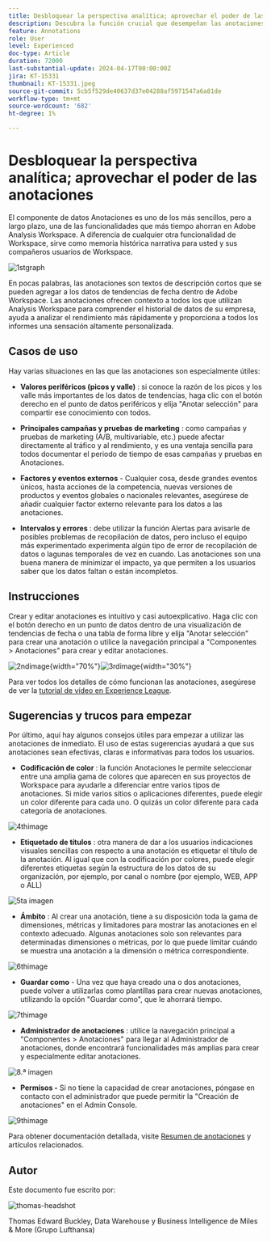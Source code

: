 ```yaml
---
title: Desbloquear la perspectiva analítica; aprovechar el poder de las anotaciones
description: Descubra la función crucial que desempeñan las anotaciones en Adobe Analysis Workspace y obtenga sugerencias prácticas para maximizar su uso. Aumente la comprensión y la colaboración de sus datos a nuevas alturas y obtenga perspectivas analíticas más enriquecidas a lo largo del camino.
feature: Annotations
role: User
level: Experienced
doc-type: Article
duration: 72000
last-substantial-update: 2024-04-17T00:00:00Z
jira: KT-15331
thumbnail: KT-15331.jpeg
source-git-commit: 5cb5f529de40637d37e04288af5971547a6a81de
workflow-type: tm+mt
source-wordcount: '682'
ht-degree: 1%

---
```



# Desbloquear la perspectiva analítica; aprovechar el poder de las anotaciones

El componente de datos Anotaciones es uno de los más sencillos, pero a largo plazo, una de las funcionalidades que más tiempo ahorran en Adobe Analysis Workspace. A diferencia de cualquier otra funcionalidad de Workspace, sirve como memoria histórica narrativa para usted y sus compañeros usuarios de Workspace.

![1stgraph](assets/1stgraph.png)

En pocas palabras, las anotaciones son textos de descripción cortos que se pueden agregar a los datos de tendencias de fecha dentro de Adobe Workspace. Las anotaciones ofrecen contexto a todos los que utilizan Analysis Workspace para comprender el historial de datos de su empresa, ayuda a analizar el rendimiento más rápidamente y proporciona a todos los informes una sensación altamente personalizada.

## Casos de uso

Hay varias situaciones en las que las anotaciones son especialmente útiles:

- **Valores periféricos (picos y valle)** : si conoce la razón de los picos y los valle más importantes de los datos de tendencias, haga clic con el botón derecho en el punto de datos periféricos y elija &quot;Anotar selección&quot; para compartir ese conocimiento con todos.

- **Principales campañas y pruebas de marketing** : como campañas y pruebas de marketing (A/B, multivariable, etc.) puede afectar directamente al tráfico y al rendimiento, y es una ventaja sencilla para todos documentar el periodo de tiempo de esas campañas y pruebas en Anotaciones.

- **Factores y eventos externos** - Cualquier cosa, desde grandes eventos únicos, hasta acciones de la competencia, nuevas versiones de productos y eventos globales o nacionales relevantes, asegúrese de añadir cualquier factor externo relevante para los datos a las anotaciones.

- **Intervalos y errores** : debe utilizar la función Alertas para avisarle de posibles problemas de recopilación de datos, pero incluso el equipo más experimentado experimenta algún tipo de error de recopilación de datos o lagunas temporales de vez en cuando. Las anotaciones son una buena manera de minimizar el impacto, ya que permiten a los usuarios saber que los datos faltan o están incompletos.

## Instrucciones

Crear y editar anotaciones es intuitivo y casi autoexplicativo. Haga clic con el botón derecho en un punto de datos dentro de una visualización de tendencias de fecha o una tabla de forma libre y elija &quot;Anotar selección&quot; para crear una anotación o utilice la navegación principal a &quot;Componentes > Anotaciones&quot; para crear y editar anotaciones.

![2ndimage](assets/2ndimage.png){width="70%"}![3rdimage](assets/3rdimage.png){width="30%"}


Para ver todos los detalles de cómo funcionan las anotaciones, asegúrese de ver la [tutorial de vídeo en Experience League](https://experienceleague.adobe.com/en/docs/analytics-learn/tutorials/analysis-workspace/navigating-workspace-projects/annotations-in-analysis-workspace).

## Sugerencias y trucos para empezar

Por último, aquí hay algunos consejos útiles para empezar a utilizar las anotaciones de inmediato.  El uso de estas sugerencias ayudará a que sus anotaciones sean efectivas, claras e informativas para todos los usuarios.

- **Codificación de color** : la función Anotaciones le permite seleccionar entre una amplia gama de colores que aparecen en sus proyectos de Workspace para ayudarle a diferenciar entre varios tipos de anotaciones. Si mide varios sitios o aplicaciones diferentes, puede elegir un color diferente para cada uno. O quizás un color diferente para cada categoría de anotaciones.

![4thimage](assets/4thimage.png)

- **Etiquetado de títulos** : otra manera de dar a los usuarios indicaciones visuales sencillas con respecto a una anotación es etiquetar el título de la anotación. Al igual que con la codificación por colores, puede elegir diferentes etiquetas según la estructura de los datos de su organización, por ejemplo, por canal o nombre (por ejemplo, WEB, APP o ALL)

![5ta imagen](assets/5thimage.png)

- **Ámbito** : Al crear una anotación, tiene a su disposición toda la gama de dimensiones, métricas y limitadores para mostrar las anotaciones en el contexto adecuado. Algunas anotaciones solo son relevantes para determinadas dimensiones o métricas, por lo que puede limitar cuándo se muestra una anotación a la dimensión o métrica correspondiente.

![6thimage](assets/6thimage.png)

- **Guardar como** - Una vez que haya creado una o dos anotaciones, puede volver a utilizarlas como plantillas para crear nuevas anotaciones, utilizando la opción &quot;Guardar como&quot;, que le ahorrará tiempo.

![7thimage](assets/7thimage.png)

- **Administrador de anotaciones** : utilice la navegación principal a &quot;Componentes > Anotaciones&quot; para llegar al Administrador de anotaciones, donde encontrará funcionalidades más amplias para crear y especialmente editar anotaciones.

![8.ª imagen](assets/8thimage.png)


- **Permisos -** Si no tiene la capacidad de crear anotaciones, póngase en contacto con el administrador que puede permitir la &quot;Creación de anotaciones&quot; en el Admin Console.

![9thimage](assets/9thimage.png)

Para obtener documentación detallada, visite [Resumen de anotaciones](https://experienceleague.adobe.com/en/docs/analytics/analyze/analysis-workspace/components/annotations/overview) y artículos relacionados.

## Autor

Este documento fue escrito por:

![thomas-headshot](assets/thomas-headshot.png)

Thomas Edward Buckley, Data Warehouse y Business Intelligence de Miles &amp; More (Grupo Lufthansa)

